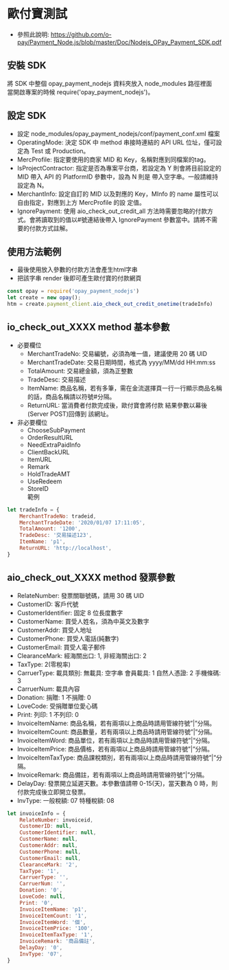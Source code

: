 #  歐付寶測試

*  參照此說明: https://github.com/o-pay/Payment_Node.js/blob/master/Doc/Nodejs_OPay_Payment_SDK.pdf

## 安裝 SDK
將 SDK 中整個 opay_payment_nodejs 資料夾放入 node_modules 路徑裡面  
當開啟專案的時候 require('opay_payment_nodejs')。

## 設定 SDK
*  設定  node_modules/opay_payment_nodejs/conf/payment_conf.xml 檔案
*  OperatingMode: 決定 SDK 中 method 串接時連結的 API URL 位址，僅可設定為 Test 或 Production。
*  MercProfile: 指定要使用的商家 MID 和 Key，名稱對應到同檔案的<MerchantInfo>tag。
*  IsProjectContractor: 指定是否為專案平台商，若設定為 Y 則會將目前設定的 MID 帶入 API 的 PlatformID 參數中，設為 N 則是
帶入空字串。一般請維持設定為 N。
*  MerchantInfo: 設定自訂的 MID 以及對應的 Key，MInfo 的 name 屬性可以自由指定，對應到上方 MercProfile 的設
定值。
*  IgnorePayment: 使用 aio_check_out_credit_all 方法時需要忽略的付款方式。會將讀取到的值以#號連結後帶入
IgnorePayment 參數當中。請將不需要的付款方式註解。


## 使用方法範例
*  最後使用放入參數的付款方法會產生html字串
*  把該字串 render 後即可產生歐付寶的付款網頁
``` js
const opay = require('opay_payment_nodejs')
let create = new opay();
htm = create.payment_client.aio_check_out_credit_onetime(tradeInfo)
```

## io_check_out_XXXX method 基本參數
*  必要欄位
    *  MerchantTradeNo: 交易編號，必須為唯一值，建議使用 20 碼 UID
    *  MerchantTradeDate: 交易日期時間，格式為 yyyy/MM/dd HH:mm:ss
    *  TotalAmount: 交易總金額，須為正整數
    *  TradeDesc: 交易描述
    *  ItemName: 商品名稱，若有多筆，需在金流選擇頁一行一行顯示商品名稱的話，商品名稱請以符號#分隔。
    *  ReturnURL: 當消費者付款完成後，歐付寶會將付款 結果參數以幕後(Server POST)回傳到 該網址。
*  非必要欄位
    *  ChooseSubPayment
    *  OrderResultURL
    *  NeedExtraPaidInfo
    *  ClientBackURL
    *  ItemURL
    *  Remark
    *  HoldTradeAMT
    *  UseRedeem
    *  StoreID  
範例
``` js
let tradeInfo = {
    MerchantTradeNo: tradeid,
    MerchantTradeDate: '2020/01/07 17:11:05',
    TotalAmount: '1200',
    TradeDesc: '交易描述123',
    ItemName: 'p1',
    ReturnURL: 'http://localhost',
}
```

## aio_check_out_XXXX method 發票參數

*  RelateNumber: 發票關聯號碼，請用 30 碼 UID
*  CustomerID: 客戶代號
*  CustomerIdentifier: 固定 8 位長度數字
*  CustomerName: 買受人姓名，須為中英文及數字
*  CustomerAddr: 買受人地址
*  CustomerPhone: 買受人電話(純數字)
*  CustomerEmail: 買受人電子郵件
*  ClearanceMark: 經海關出口: 1, 非經海關出口: 2
*  TaxType: 2(零稅率)
*  CarruerType: 載具類別: 無載具: 空字串 會員載具: 1 自然人憑證: 2 手機條碼: 3
*  CarruerNum: 載具內容
*  Donation: 捐贈: 1 不捐贈: 0
*  LoveCode: 受捐贈單位愛心碼
*  Print: 列印: 1 不列印: 0
*  InvoiceItemName: 商品名稱，若有兩項以上商品時請用管線符號”|”分隔。
*  InvoiceItemCount: 商品數量，若有兩項以上商品時請用管線符號”|”分隔。
*  InvoiceItemWord: 商品單位，若有兩項以上商品時請用管線符號”|”分隔。
*  InvoiceItemPrice: 商品價格，若有兩項以上商品時請用管線符號”|”分隔。
*  InvoiceItemTaxType: 商品課稅類別，若有兩項以上商品時請用管線符號”|”分隔。
*  InvoiceRemark: 商品備註，若有兩項以上商品時請用管線符號”|”分隔。
*  DelayDay: 發票開立延遲天數。本參數值請帶 0-15(天)，當天數為 0 時，則付款完成後立即開立發票。
*  InvType: 一般稅額: 07 特種稅額: 08

``` js
let invoiceInfo = {
    RelateNumber: invoiceid,
    CustomerID: null,
    CustomerIdentifier: null,
    CustomerName: null,
    CustomerAddr: null,
    CustomerPhone: null,
    CustomerEmail: null,
    ClearanceMark: '2',
    TaxType: '1',
    CarruerType: '',
    CarruerNum: '',
    Donation: '0',
    LoveCode: null,
    Print: '0',
    InvoiceItemName: 'p1',
    InvoiceItemCount: '1',
    InvoiceItemWord: '個',
    InvoiceItemPrice: '100',
    InvoiceItemTaxType: '1',
    InvoiceRemark: '商品備註',
    DelayDay: '0',
    InvType: '07',
}
```